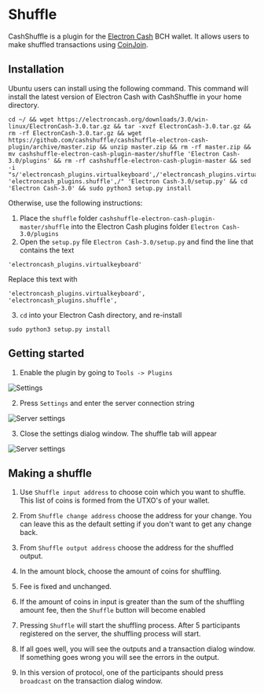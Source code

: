 # Shuffle

CashShuffle is a plugin for the [Electron Cash](https://electroncash.org/) BCH wallet. It allows users to make shuffled transactions using [CoinJoin](https://en.wikipedia.org/wiki/CoinJoin).

## Installation

Ubuntu users can install using the following command. This command will install the latest version of Electron Cash with CashShuffle in your home directory.

```
cd ~/ && wget https://electroncash.org/downloads/3.0/win-linux/ElectronCash-3.0.tar.gz && tar -xvzf ElectronCash-3.0.tar.gz && rm -rf ElectronCash-3.0.tar.gz && wget https://github.com/cashshuffle/cashshuffle-electron-cash-plugin/archive/master.zip && unzip master.zip && rm -rf master.zip && mv cashshuffle-electron-cash-plugin-master/shuffle 'Electron Cash-3.0/plugins' && rm -rf cashshuffle-electron-cash-plugin-master && sed -i "s/'electroncash_plugins.virtualkeyboard',/'electroncash_plugins.virtualkeyboard', 'electroncash_plugins.shuffle',/" 'Electron Cash-3.0/setup.py' && cd 'Electron Cash-3.0' && sudo python3 setup.py install
```

Otherwise, use the following instructions:

1. Place the `shuffle` folder `cashshuffle-electron-cash-plugin-master/shuffle` into the Electron Cash plugins folder `Electron Cash-3.0/plugins`
2. Open the `setup.py` file `Electron Cash-3.0/setup.py` and find the line that contains the text

```'electroncash_plugins.virtualkeyboard'```

Replace this text with

```'electroncash_plugins.virtualkeyboard', 'electroncash_plugins.shuffle',```

3. `cd` into your Electron Cash directory, and re-install

```sudo python3 setup.py install```

## Getting started

1. Enable the plugin by going to `Tools -> Plugins`

![Settings](/images/settings.png)

2. Press `Settings` and enter the server connection string

![Server settings](/images/server_settings.png)

3. Close the settings dialog window. The shuffle tab will appear

![Server settings](/images/shuffle_tab.png)

## Making a shuffle

1. Use `Shuffle input address` to choose coin which you want to shuffle. This list of coins is formed from  the UTXO's of your wallet.

2. From `Shuffle change address` choose the address for your change. You can leave this as the default setting if you don't want to get any change back.

3. From `Shuffle output address` choose the address for the shuffled output.

4. In the amount block, choose the amount of coins for shuffling.

5. Fee is fixed and unchanged.  

6. If the amount of coins in input is greater than the sum of the shuffling amount fee, then the `Shuffle` button will become enabled

7. Pressing `Shuffle` will start the shuffling process. After 5 participants registered on the server, the shuffling process will start.

8. If all goes well, you will see the outputs and a transaction dialog window. If something goes wrong you will see the errors in the output.

9. In this version of protocol, one of the participants should press `broadcast` on the transaction dialog window.    
